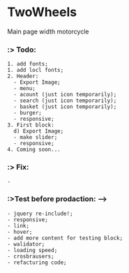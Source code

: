 # TwoWheels
Main page width motorcycle 
>
### :> Todo: 
    1. add fonts;
    1. add locl fonts;
    2. Header:
      - Export Image;
      - menu;
      - acount (just icon temporarily);
      - search (just icon temporarily);
      - basket (just icon temporarily);
      - burger;
      - responsive;
    3. First block:
      d) Export Image;
      - make slider;
      - responsive;
    4. Coming soon...
>
### :> Fix:
    - 
>
### :>Test before prodaction: -->
    - jquery re-include!;
    - responsive;
    - link;
    - hover;
    - add more content for testing block;
    - walidator;
    - loading speed;
    - crosbrausers;
    - refacturing code;